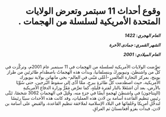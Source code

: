 <h1 dir="rtl">وقوع أحداث 11 سبتمر وتعرض الولايات المتحدة الأمريكية لسلسلة من الهجمات .</h1>

<h5 dir="rtl">العام الهجري:  1422

الشهر القمري: جمادى الآخرة

العام الميلادي: 2001</h5>

<p dir="rtl">تعرَّضت الولايات الأمريكية لسلسلة من الهجمات في 11 سبتمبر عامَ 2001م، وتركَّزت في كلٍّ من واشنطنَ، ونيويوركَ وبنسلفانيا، وبدأت هذه الهجماتُ باصطدام طائرتَينِ من طراز بوينج، بمركز التجارة العالمي -أعْلى مَبْنى في العالم- بحي مانهاتن بولاية نيويورك الأمريكية، حيث اصطدمت كلُّ طائرةٍ ببرجٍ، ممَّا أدَّى إلى سقوط البُرجين، حتى سُوِّيَا بالأرض، بعد أن اشتَعَلا بالنار لفترة قليلةٍ، كما تعرَّض مَقَرُّ وزارة الدفاعِ الأمريكيةِ (البِنتاجون) في واشنطنَ لهجمةٍ أيضًا في جزءٍ منه، وقُتِلَ في الهجمات 3062 شخصًا، تَبَنَّى رئيس تنظيم القاعدة أسامة بن لادن هذه العملياتِ، وقد كانت هذه الأحداث سببًا رئيسًا لتدخُّلِ أمريكا وحُلفائها في البلاد الإسلامية لملاحَقة تنظيمِ القاعدة، والقبضِ على أسامة بن لادن، فبدأت بغزو أفغانستانَ ثم العراقِ.</p></br>
